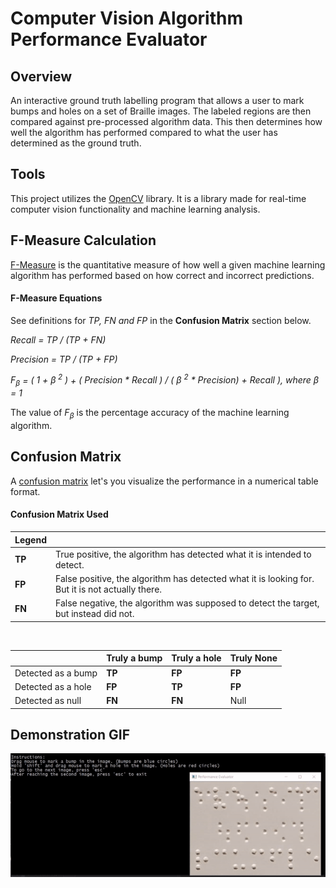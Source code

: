 # Computer Vision Algorithm Performance Evaluator

## Overview

An interactive ground truth labelling program that allows a user to mark bumps and holes on a set of Braille images. The labeled regions are then compared against pre-processed algorithm data. This then determines how well the algorithm has performed compared to what the user has determined as the ground truth. 

## Tools

This project utilizes the [OpenCV](https://opencv.org/ "OpenCV Home Page") library. It is a library made for real-time computer vision functionality and machine learning analysis.

## F-Measure Calculation

[F-Measure](https://en.wikipedia.org/wiki/F1_score "F-Measure Wiki Page") is the quantitative measure of how well a given machine learning algorithm has performed based on how correct and incorrect predictions.

#### F-Measure Equations

See definitions for *TP, FN and FP* in the **Confusion Matrix** section below.

*Recall = TP / (TP + FN)*

*Precision = TP / (TP + FP)*

*F<sub>β</sub>* *=* *( 1 + β<sup> 2</sup> )* *+* *( Precision * Recall ) / ( β <sup> 2</sup> * Precision) + Recall ), where β = 1*

The value of *F<sub>β</sub>* is the percentage accuracy of the machine learning algorithm.

## Confusion Matrix 

A [confusion matrix](https://en.wikipedia.org/wiki/Confusion_matrix "Confusion Matrix Wiki") let's you visualize the performance in a numerical table format.

#### Confusion Matrix Used

| Legend |                                                                                                  |
|--------|--------------------------------------------------------------------------------------------------|
| **TP** | True positive, the algorithm has detected what it is intended to detect.                         |
| **FP** | False positive, the algorithm has detected what it is looking for. But it is not actually there. |
| **FN** | False negative, the algorithm was supposed to detect the target, but instead did not.            |

<br/>


|                    | Truly a bump | Truly a hole | Truly None | 
|--------------------|--------------|--------------|------------|
| Detected as a bump | **TP**       | **FP**       | **FP**     |   
| Detected as a hole | **FP**       | **TP**       | **FP**     |  
| Detected as null   | **FN**       | **FN**       | Null       |


## Demonstration GIF

![Evaluator Demo](./demos/perfEval.gif)
